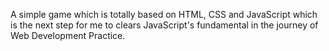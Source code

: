 A simple game which is totally based on HTML, CSS and JavaScript which is the next step for me to clears JavaScript's fundamental in the journey of Web Development Practice.